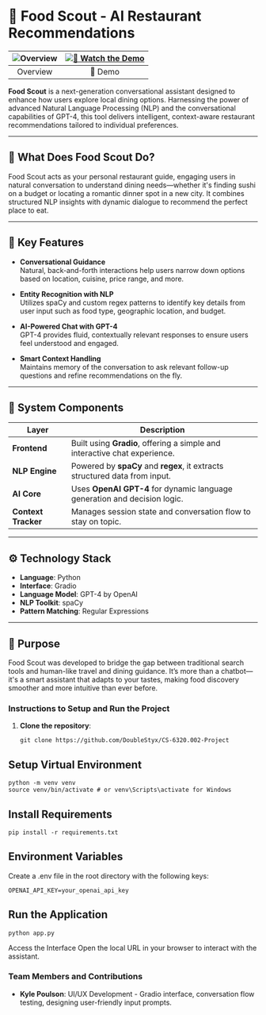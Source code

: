# 🍴 Food Scout - AI Restaurant Recommendations

| ![Overview](https://github.com/kylpou578/CS-6320-Project/images/overview.png?raw=true) | [![🎥 Watch the Demo](https://img.youtube.com/vi/X3G--T7PZB4/0.jpg)](https://www.youtube.com/watch?v=X3G--T7PZB4) |
|:---------------------------------------------------------------------------------------------------:|:------------------------------------------------------------------------------------------------------------:|
| Overview                                                                                           | 🎥 Demo                                                                                                       |

**Food Scout** is a next-generation conversational assistant designed to enhance how users explore local dining options. Harnessing the power of advanced Natural Language Processing (NLP) and the conversational capabilities of GPT-4, this tool delivers intelligent, context-aware restaurant recommendations tailored to individual preferences.

---

## 🎯 What Does Food Scout Do?

Food Scout acts as your personal restaurant guide, engaging users in natural conversation to understand dining needs—whether it's finding sushi on a budget or locating a romantic dinner spot in a new city. It combines structured NLP insights with dynamic dialogue to recommend the perfect place to eat.

---

## 🧠 Key Features

- **Conversational Guidance**  
  Natural, back-and-forth interactions help users narrow down options based on location, cuisine, price range, and more.

- **Entity Recognition with NLP**  
  Utilizes spaCy and custom regex patterns to identify key details from user input such as food type, geographic location, and budget.

- **AI-Powered Chat with GPT-4**  
  GPT-4 provides fluid, contextually relevant responses to ensure users feel understood and engaged.

- **Smart Context Handling**  
  Maintains memory of the conversation to ask relevant follow-up questions and refine recommendations on the fly.

---

## 🧩 System Components

| Layer          | Description                                                                 |
|----------------|-----------------------------------------------------------------------------|
| **Frontend**   | Built using **Gradio**, offering a simple and interactive chat experience.  |
| **NLP Engine** | Powered by **spaCy** and **regex**, it extracts structured data from input. |
| **AI Core**    | Uses **OpenAI GPT-4** for dynamic language generation and decision logic.    |
| **Context Tracker** | Manages session state and conversation flow to stay on topic.         |

---

## ⚙️ Technology Stack

- **Language**: Python  
- **Interface**: Gradio  
- **Language Model**: GPT-4 by OpenAI  
- **NLP Toolkit**: spaCy  
- **Pattern Matching**: Regular Expressions

---

## 🚀 Purpose

Food Scout was developed to bridge the gap between traditional search tools and human-like travel and dining guidance. It’s more than a chatbot—it's a smart assistant that adapts to your tastes, making food discovery smoother and more intuitive than ever before.


### Instructions to Setup and Run the Project
1. **Clone the repository**:
   ```
   git clone https://github.com/DoubleStyx/CS-6320.002-Project
   
## Setup Virtual Environment
```
python -m venv venv
source venv/bin/activate # or venv\Scripts\activate for Windows
```

## Install Requirements
```
pip install -r requirements.txt
```
## Environment Variables
Create a .env file in the root directory with the following keys:
```
OPENAI_API_KEY=your_openai_api_key
```
## Run the Application
```
python app.py
```
Access the Interface
Open the local URL in your browser to interact with the assistant.


### Team Members and Contributions
- **Kyle Poulson**: UI/UX Development - Gradio interface, conversation flow testing, designing user-friendly input prompts.